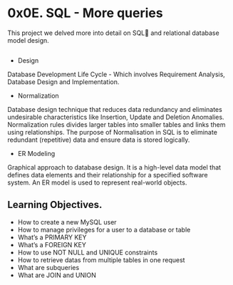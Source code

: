 # 0x0E. SQL - More queries

This project we delved more into detail on SQL:dolphin: and relational database model design.

<p><img src="https://s3.amazonaws.com/intranet-projects-files/holbertonschool-higher-level_programming+/274/66988091.jpg" alt="" loading="lazy" style=""></p>

* Design

Database Development Life Cycle - Which involves Requirement Analysis, Database Design and Implementation.

* Normalization

Database design technique that reduces data redundancy and eliminates undesirable characteristics like Insertion, Update and Deletion Anomalies. Normalization rules divides larger tables into smaller tables and links them using relationships. The purpose of Normalisation in SQL is to eliminate redundant (repetitive) data and ensure data is stored logically.

* ER Modeling

Graphical approach to database design. It is a high-level data model that defines data elements and their relationship for a specified software system. An ER model is used to represent real-world objects.

## Learning Objectives.

* How to create a new MySQL user
* How to manage privileges for a user to a database or table
* What’s a PRIMARY KEY
* What’s a FOREIGN KEY
* How to use NOT NULL and UNIQUE constraints
* How to retrieve datas from multiple tables in one request
* What are subqueries
* What are JOIN and UNION


